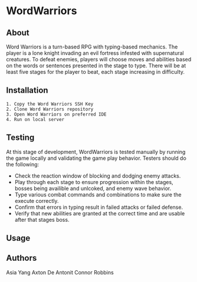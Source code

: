 # WordWarriors

## About
Word Warriors is a turn-based RPG with typing-based mechanics. The player is a lone knight invading an evil fortress infested with supernatural creatures. To defeat enemies, players will choose moves and abilities based on the words or sentences presented in the stage to type. There will be at least five stages for the player to beat, each stage increasing in difficulty.

## Installation
    1. Copy the Word Warriors SSH Key
    2. Clone Word Warriors repository
    3. Open Word Warriors on preferred IDE
    4. Run on local server


## Testing
At this stage of development, WordWarriors is tested manually by running the game locally and validating the game play behavior.
Testers should do the following:
- Check the reaction window of blocking and dodging enemy attacks.
- Play through each stage to ensure progression within the stages, bosses being availible and unlcoked, and enemy wave behavior.
- Type various combat commands and combinations to make sure the execute correctly.
- Confirm that errors in typing result in failed attacks or failed defense.
- Verify that new abilities are granted at the correct time and are usable after that stages boss. 

## Usage


## Authors
Asia Yang
Axton De Antonit
Connor Robbins